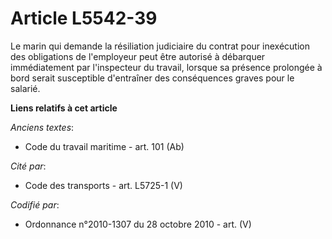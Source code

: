 # Article L5542-39

Le marin qui demande la résiliation judiciaire du contrat pour inexécution des obligations de l'employeur peut être autorisé
à débarquer immédiatement par l'inspecteur du travail, lorsque sa présence prolongée à bord serait susceptible d'entraîner
des conséquences graves pour le salarié.

**Liens relatifs à cet article**

_Anciens textes_:

  - Code du travail maritime - art. 101 (Ab)

_Cité par_:

  - Code des transports - art. L5725-1 (V)

_Codifié par_:

  - Ordonnance n°2010-1307 du 28 octobre 2010 - art. (V)
